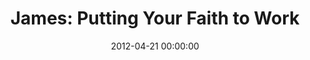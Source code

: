 ---
layout: series
series: "James: Putting Your Faith to Work"
permalink: "/james putting-your-faith-to-work/"
title: "James: Putting Your Faith to Work"
date: 2012-04-21 00:00:00
endDate: 2012-05-19 00:00:00
description: "Sometimes there's a gap between what we say we believe and what we actually do. So for six weeks we're digging into the book of Jamesto workshop with a master craftsman who teaches practical ways to turn head knowledge into hands-on reality."
src: "http://s3.amazonaws.com/crossroads-media/images/legacy/content/James_90x90.jpg"
---